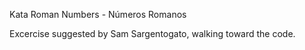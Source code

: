 Kata Roman Numbers - Números Romanos

Excercise suggested by Sam
Sargentogato, walking toward the code.
